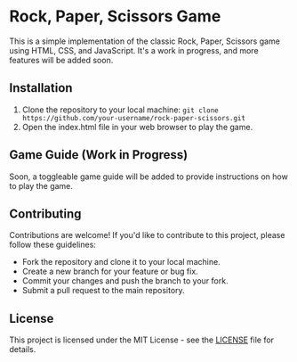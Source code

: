 # Rock, Paper, Scissors Game

This is a simple implementation of the classic Rock, Paper, Scissors game using HTML, CSS, and JavaScript. It's a work in progress, and more features will be added soon.

## Installation

1. Clone the repository to your local machine:
`git clone https://github.com/your-username/rock-paper-scissors.git`
2. Open the index.html file in your web browser to play the game.

## Game Guide (Work in Progress)

Soon, a toggleable game guide will be added to provide instructions on how to play the game.

## Contributing

Contributions are welcome! If you'd like to contribute to this project, please follow these guidelines:
- Fork the repository and clone it to your local machine.
- Create a new branch for your feature or bug fix.
- Commit your changes and push the branch to your fork.
- Submit a pull request to the main repository.

## License

This project is licensed under the MIT License - see the [LICENSE](LICENSE) file for details.

